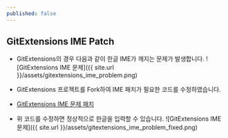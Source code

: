 ```yaml
---
published: false
---
```

## GitExtensions IME Patch

- GitExtensions의 경우 다음과 같이 한글 IME가 깨지는 문제가 발생합니다.
 ![GitExtensions IME 문제]({{ site.url }}/assets/gitextensions_ime_problem.png)
 
- GitExtensions 프로젝트를 Fork하여 IME 패치가 필요한 코드를 수정하였습니다.
 - [GitExtensions IME 문제 패치](https://github.com/gitextensions/gitextensions/compare/master...rossheo:release/ime-patch)
 
- 위 코드를 수정하면 정상적으로 한글을 입력할 수 있습니다.
 ![GitExtensions IME 문제]({{ site.url }}/assets/gitextensions_ime_problem_fixed.png)